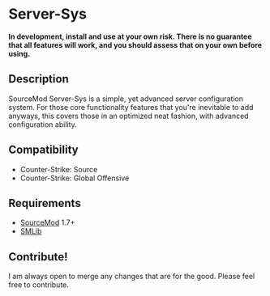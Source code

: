 # Server-Sys
**In development, install and use at your own risk. There is no guarantee that all features will work, and you should assess that on your own before using.**


## Description
SourceMod Server-Sys is a simple, yet advanced server configuration system. For those core functionality features that you're inevitable to add anyways, this covers those in an optimized neat fashion, with advanced configuration ability.

## Compatibility
* Counter-Strike: Source
* Counter-Strike: Global Offensive

## Requirements
* [SourceMod](http://sourcemod.net/) 1.7+
* [SMLib](http://github.com/bcserv/smlib/)

## Contribute!
I am always open to merge any changes that are for the good. Please feel free to contribute.
